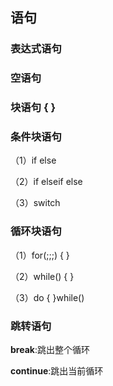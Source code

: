 ## 语句

### 表达式语句

### 空语句

### 块语句 { }

### 条件块语句

（1）if else 

（2）if elseif else

（3）switch

### 循环块语句

（1）for(;;;) { }

（2）while() { }

（3）do { }while()

### 跳转语句

**break**:跳出整个循环

**continue**:跳出当前循环

